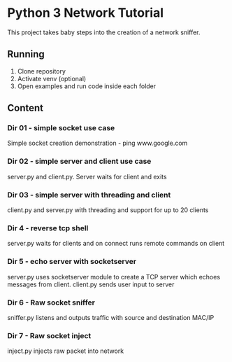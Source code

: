 <h1>Python 3 Network Tutorial</h1>

This project takes baby steps into the creation of a network sniffer.

<h2>Running</h2>

<ol>
  <li>Clone repository</li>
  <li>Activate venv (optional)</li>
  <li>Open examples and run code inside each folder</li>
</ol>

<h2>Content</h2>

<h3>Dir 01 - simple socket use case </h3>
<p>Simple socket creation demonstration - ping www.google.com</p>

<h3>Dir 02 - simple server and client use case </h3>
<p>server.py and client.py. Server waits for client and exits</p>

<h3>Dir 03 - simple server with threading and client</h3>
<p>client.py and server.py with threading and support for up to 20 clients</p>

<h3>Dir 4 - reverse tcp shell</h3>
<p>server.py waits for clients and on connect runs remote commands on client</p>

<h3>Dir 5 - echo server with socketserver</h3>
<p>server.py uses socketserver module to create a TCP server which echoes messages from client. client.py sends user input to server</p>

<h3>Dir 6 - Raw socket sniffer</h3>
<p>sniffer.py listens and outputs traffic with source and destination MAC/IP</p>

<h3>Dir 7 - Raw socket inject</h3>
<p>inject.py injects raw packet into network</p>